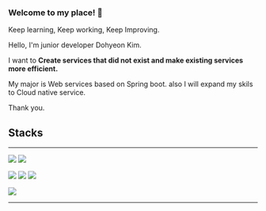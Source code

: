 ### Welcome to my place! 👋

Keep learning, Keep working, Keep Improving.

Hello, I'm junior developer Dohyeon Kim.

I want to **Create services that did not exist and make existing services more efficient.**

My major is Web services based on Spring boot. also I will expand my skils to Cloud native service.

Thank you.

## Stacks  

---
<img src="https://img.shields.io/badge/JAVA-3776AB?style=for-the-badge&logoColor=white"> <img src="https://img.shields.io/badge/Python-3776AB?style=for-the-badge&logo=Python&logoColor=white">

<img src="https://img.shields.io/badge/SpringBoot-6DB33F?style=for-the-badge&logo=SpringBoot&logoColor=white"> <img src="https://img.shields.io/badge/MySQL-4479A1?style=for-the-badge&logo=MySQL&logoColor=white"> <img src="https://img.shields.io/badge/Django-092E20?style=for-the-badge&logo=Django&logoColor=white">

<img src="https://img.shields.io/badge/RestAPI-333333?style=for-the-badge&logoColor=white"> 

---
